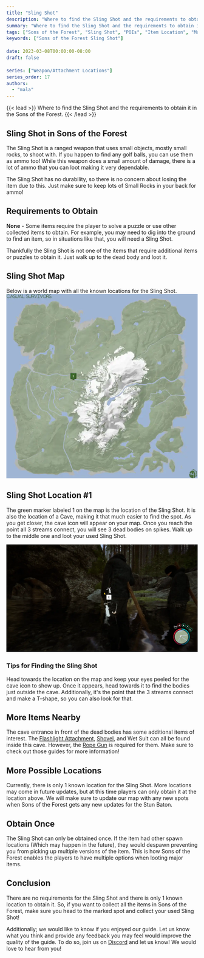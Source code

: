 ```yaml
---
title: "Sling Shot"
description: "Where to find the Sling Shot and the requirements to obtain it in the Sons of the Forest."
summary: "Where to find the Sling Shot and the requirements to obtain it. Click here to learn more about it!"
tags: ["Sons of the Forest", "Sling Shot", "POIs", "Item Location", "Map"]
keywords: ["Sons of the Forest Sling Shot"]

date: 2023-03-08T00:00:00-08:00
draft: false

series: ["Weapon/Attachment Locations"]
series_order: 17
authors:
  - "mala"
---
```


{{< lead >}}
Where to find the Sling Shot and the requirements to obtain it in the Sons of the Forest.
{{< /lead >}}

## Sling Shot in Sons of the Forest
The Sling Shot is a ranged weapon that uses small objects, mostly small rocks, to shoot with. If you happen to find any golf balls, you can use them as ammo too!
While this weapon does a small amount of damage, there is a lot of ammo that you can loot making it very dependable.

The Sling Shot has no durability, so there is no concern about losing the item due to this. Just make sure to keep lots of Small Rocks in your back for ammo! 

## Requirements to Obtain
**None** - Some items require the player to solve a puzzle or use other collected items to obtain. For example, you may need to dig into the ground to find an item, so in situations like that, you will need a Sling Shot. 

Thankfully the Sling Shot is not one of the items that require additional items or puzzles to obtain it. Just walk up to the dead body and loot it.

## Sling Shot Map
Below is a world map with all the known locations for the Sling Shot.
![Sons of the Forest Sling Shot Map Location](img/map.webp)

## Sling Shot Location #1
The green marker labeled 1 on the map is the location of the Sling Shot. It is also the location of a Cave, making it that much easier to find the spot. As you get closer, the cave icon will appear on your map. Once you reach the point all 3 streams connect, you will see 3 dead bodies on spikes. Walk up to the middle one and loot your used Sling Shot. 

![Sons of the Forest Sling Shot Location 1](featured.webp)

### Tips for Finding the Sling Shot
Head towards the location on the map and keep your eyes peeled for the cave icon to show up. Once it appears, head towards it to find the bodies just outside the cave. Additionally, it's the point that the 3 streams connect and make a T-shape, so you can also look for that.

## More Items Nearby
The cave entrance in front of the dead bodies has some additional items of interest. The [Flashlight Attachment](/sons-of-the-forest/guides/flashlight-attachment/), [Shovel](/sons-of-the-forest/guides/shovel/), and Wet Suit can all be found inside this cave. However, the [Rope Gun](/sons-of-the-forest/guides/rope-gun/) is required for them. Make sure to check out those guides for more information!

## More Possible Locations
Currently, there is only 1 known location for the Sling Shot. More locations may come in future updates, but at this time players can only obtain it at the location above.
We will make sure to update our map with any new spots when Sons of the Forest gets any new updates for the Stun Baton.

## Obtain Once
The Sling Shot can only be obtained once. If the item had other spawn locations (Which may happen in the future), they would despawn preventing you from picking up multiple versions of the item. This is how Sons of the Forest enables the players to have multiple options when looting major items. 

## Conclusion
There are no requirements for the Sling Shot and there is only 1 known location to obtain it. So, if you want to collect all the items in Sons of the Forest, make sure you head to the marked spot and collect your used Sling Shot!

Additionally; we would like to know if you enjoyed our guide. Let us know what you think and provide any feedback you may feel would improve the quality of the guide. To do so, join us on [Discord](https://discord.gg/ZXp93XsKnN) and let us know! We would love to hear from you! 
